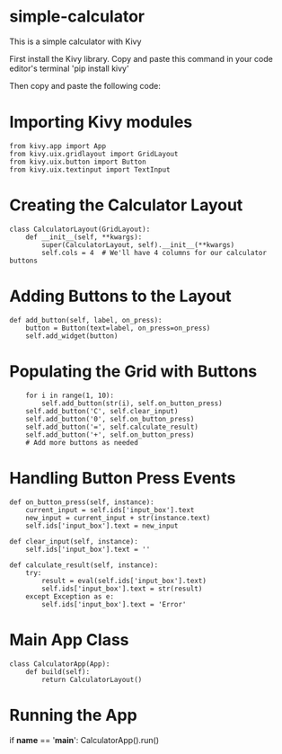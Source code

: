 # simple-calculator
This is a simple calculator with Kivy

First install the Kivy library.
Copy and paste this command in your code editor's terminal
'pip install kivy'

Then copy and paste the following code:

# Importing Kivy modules
    from kivy.app import App
    from kivy.uix.gridlayout import GridLayout
    from kivy.uix.button import Button
    from kivy.uix.textinput import TextInput

# Creating the Calculator Layout
    class CalculatorLayout(GridLayout):
        def __init__(self, **kwargs):
            super(CalculatorLayout, self).__init__(**kwargs)
            self.cols = 4  # We'll have 4 columns for our calculator buttons


# Adding Buttons to the Layout
    def add_button(self, label, on_press):
        button = Button(text=label, on_press=on_press)
        self.add_widget(button)

# Populating the Grid with Buttons
        for i in range(1, 10):
            self.add_button(str(i), self.on_button_press)
        self.add_button('C', self.clear_input)
        self.add_button('0', self.on_button_press)
        self.add_button('=', self.calculate_result)
        self.add_button('+', self.on_button_press)
        # Add more buttons as needed


# Handling Button Press Events
    def on_button_press(self, instance):
        current_input = self.ids['input_box'].text
        new_input = current_input + str(instance.text)
        self.ids['input_box'].text = new_input

    def clear_input(self, instance):
        self.ids['input_box'].text = ''

    def calculate_result(self, instance):
        try:
            result = eval(self.ids['input_box'].text)
            self.ids['input_box'].text = str(result)
        except Exception as e:
            self.ids['input_box'].text = 'Error'



# Main App Class
    class CalculatorApp(App):
        def build(self):
            return CalculatorLayout()

# Running the App
if __name__ == '__main__':
    CalculatorApp().run()
  
